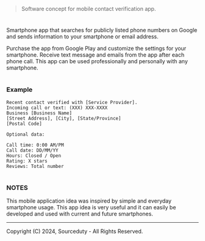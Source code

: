 > Software concept for mobile contact verification app. 

#

Smartphone app that searches for publicly listed phone numbers on Google and sends information to your smartphone or email address.

Purchase the app from Google Play and customize the settings for your smartphone. Receive text message and emails from the app after each phone call. This app can be used professionally and personally with any smartphone.

#
### Example

```
Recent contact verified with [Service Provider].
Incoming call or text: (XXX) XXX-XXXX
Business [Business Name]
[Street Address], [City], [State/Province]
[Postal Code]

Optional data:

Call time: 0:00 AM/PM
Call date: DD/MM/YY
Hours: Closed / Open
Rating: X stars
Reviews: Total number
```

#
### NOTES

This mobile application idea was inspired by simple and everyday smartphone usage. This app idea is very useful and it can easily be developed and used with current and future smartphones.

***
Copyright (C) 2024, Sourceduty - All Rights Reserved.
